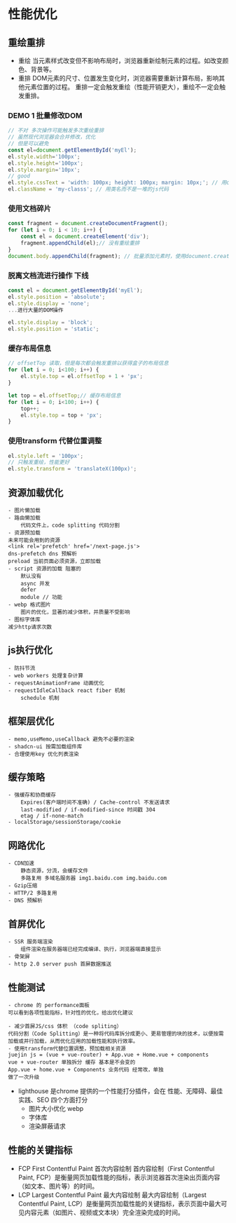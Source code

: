 # 性能优化

## 重绘重排


- 重绘
    当元素样式改变但不影响布局时，浏览器重新绘制元素的过程。如改变颜色、背景等。
- 重排
    DOM元素的尺寸、位置发生变化时，浏览器需要重新计算布局，影响其他元素位置的过程。
    重排一定会触发重绘（性能开销更大），重绘不一定会触发重排。

### DEMO 1 批量修改DOM
```js
// 不对 多次操作可能触发多次重绘重排
// 虽然现代浏览器会合并修改，优化
// 但是可以避免
const el=document.getElementById('myEl');
el.style.width='100px';
el.style.height='100px';
el.style.margin='10px';
// good
el.style.cssText = 'width: 100px; height: 100px; margin: 10px;'; // 用cssText一次设置多个样式
el.className = 'my-classs'; // 用类名而不是一堆的js代码
```

### 使用文档碎片
```js
const fragment = document.createDocumentFragment();
for (let i = 0; i < 10; i++) {
    const el = document.createElement('div');
    fragment.appendChild(el);// 没有重绘重排
}
document.body.appendChild(fragment); // 批量添加元素时，使用document.createDocumentFragment() 优化

```
### 脱离文档流进行操作 下线
``` js
const el = document.getElementById('myEl');
el.style.position = 'absolute';
el.style.display = 'none';
...进行大量的DOM操作

el.style.display = 'block';
el.style.position = 'static';
```

### 缓存布局信息

```js
// offsetTop 读取，但是每次都会触发重排以获得盒子的布局信息
for (let i = 0; i<100; i++) {
    el.style.top = el.offsetTop + 1 + 'px';
}

let top = el.offsetTop;// 缓存布局信息
for (let i = 0; i<100; i++) {
    top++;
    el.style.top = top + 'px';
}
```

### 使用transform 代替位置调整
```js
el.style.left = '100px';
// 只触发重绘，性能更好
el.style.transform = 'translateX(100px)';
```

## 资源加载优化
    - 图片懒加载
    - 路由懒加载
        代码文件上，code splitting 代码分割
    - 资源预加载
    未来可能会用到的资源
    <link rel='prefetch' href='/next-page.js'>
    dns-prefetch dns 预解析
    preload 当前页面必须资源，立即加载
    - script 资源的加载 阻塞的
        默认没有
        async 并发
        defer
        module // 功能
    - webp 格式图片
        图片的优化，显著的减少体积，并质量不受影响
    - 图标字体库
    减少http请求次数
## js执行优化
    - 防抖节流
    - web workers 处理复杂计算
    - requestAnimationFrame 动画优化
    - requestIdleCallback react fiber 机制
        schedule 机制
    
## 框架层优化
    - memo,useMemo,useCallback 避免不必要的渲染
    - shadcn-ui 按需加载组件库
    - 合理使用key 优化列表渲染

## 缓存策略
    - 强缓存和协商缓存
        Expires(客户端时间不准确) / Cache-control 不发送请求
        last-modified / if-modified-since 时间戳 304
        etag / if-none-match
    - localStorage/sessionStorage/cookie
## 网路优化
    - CDN加速
        静态资源，分流，会缓存文件
        多路复用 多域名服务器 img1.baidu.com img.baidu.com
    - Gzip压缩
    - HTTP/2 多路复用
    - DNS 预解析

## 首屏优化
    - SSR 服务端渲染
        组件渲染在服务器端已经完成编译、执行，浏览器端直接显示
    - 骨架屏
    - http 2.0 server push 首屏数据推送  

## 性能测试
    - chrome 的 performance面板
    可以看到各项性能指标，针对性的优化，给出优化建议

    - 减少首屏JS/css 体积 （code spliting）
    代码分割（Code Splitting）是一种将代码库拆分成更小、更易管理的块的技术，以便按需加载或并行加载，从而优化应用的加载性能和执行效率。
    - 使用transform代替位置调整，预加载相关资源
    juejin js = (vue + vue-router) + App.vue + Home.vue + components
    vue + vue-router 单独拆分 缓存 基本是不会变的
    App.vue + home.vue + Components 业务代码 经常改，单独 
    做了一次升级 

- lighthouse 
    是chrome 提供的一个性能打分插件，会在 性能、无障碍、最佳实践、SEO 四个方面打分
    - 图片大小优化 webp
    - 字体库
    - 渲染屏蔽请求

## 性能的关键指标
- FCP First Contentful Paint 首次内容绘制
    首内容绘制（First Contentful Paint, FCP）是衡量网页加载性能的指标，表示浏览器首次渲染出页面内容（如文本、图片等）的时间。
- LCP Largest Contentful Paint 最大内容绘制
    最大内容绘制（Largest Contentful Paint, LCP）是衡量网页加载性能的关键指标，表示页面中最大可见内容元素（如图片、视频或文本块）完全渲染完成的时间。


